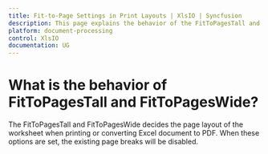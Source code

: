 ```yaml
---
title: Fit-to-Page Settings in Print Layouts | XlsIO | Syncfusion
description: This page explains the behavior of the FitToPagesTall and FitToPagesWide settings in print layouts when using the .NET Excel Library (XlsIO).
platform: document-processing
control: XlsIO
documentation: UG
---
```


# What is the behavior of FitToPagesTall and FitToPagesWide?

The FitToPagesTall and FitToPagesWide decides the page layout of the worksheet when printing or converting Excel document to PDF. When these options are set, the existing page breaks will be disabled.